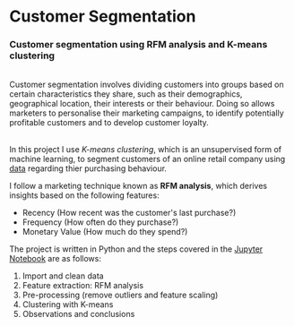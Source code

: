 # Customer Segmentation 
### Customer segmentation using RFM analysis and K-means clustering

<br>
Customer segmentation involves dividing customers into groups based on certain characteristics they share, such as their demographics, geographical location, their interests or their behaviour. Doing so allows marketers to personalise their marketing campaigns, to identify potentially profitable customers and to develop customer loyalty.

\
In this project I use <i>K-means clustering</i>, which is an unsupervised form of machine learning, to segment customers of an online retail company using [data](https://archive.ics.uci.edu/ml/datasets/Online+Retail) regarding thier purchasing behaviour. 

I follow a marketing technique known as <b>RFM analysis</b>, which derives insights based on the following features: 

- Recency (How recent was the customer's last purchase?)
- Frequency (How often do they purchase?)
- Monetary Value (How much do they spend?) 

The project is written in Python and the steps covered in the [Jupyter Notebook](https://github.com/quarterpastten/Customer_Segmentation_Clustering/blob/main/customer_segmentation_kmeans.ipynb) are as follows: 

1. Import and clean data
2. Feature extraction: RFM analysis
3. Pre-processing (remove outliers and feature scaling)
4. Clustering with K-means
5. Observations and conclusions

